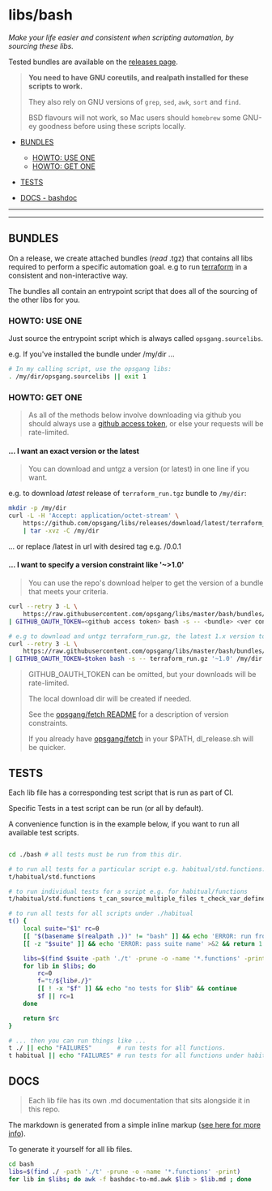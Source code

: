 [1]: https://github.com/opsgang/fetch#tag-constraint-expressions "OG fetch tag constraints"
[2]: https://github.com/opsgang/fetch/releases "OG fetch releases"
[3]: bashdoc-to-md.awk.md
[4]: https://github.com/settings/tokens
# libs/bash

_Make your life easier and consistent when scripting automation, by sourcing these libs._

Tested bundles are available on the [releases page](https://github.com/opsgang/libs/releases).

> **You need to have GNU coreutils, and realpath installed for these scripts to work.**
>
> They also rely on GNU versions of `grep`, `sed`, `awk`, `sort` and `find`.
>
> BSD flavours will not work, so Mac users should `homebrew` some GNU-ey goodness
> before using these scripts locally.

* [BUNDLES](#bundles)
    * [HOWTO: USE ONE](#howto-use-one)
    * [HOWTO: GET ONE](#howto-get-one)

* [TESTS](#tests)

* [DOCS - bashdoc](#docs)

---

---

## BUNDLES

On a release, we create attached bundles (_read_ .tgz) that contains all libs required to perform
a specific automation goal. e.g to run [terraform](https://terraform.io) in a consistent and
non-interactive way.

The bundles all contain an entrypoint script that does all of the sourcing of the
other libs for you.

### HOWTO: USE ONE

Just source the entrypoint script which is always called `opsgang.sourcelibs`.

e.g. If you've installed the bundle under /my/dir ...

```bash
# In my calling script, use the opsgang libs:
. /my/dir/opsgang.sourcelibs || exit 1
```

### HOWTO: GET ONE

> As all of the methods below involve downloading via github you should always use
> a [github access token][4], or else your requests will be rate-limited.

#### ... I want an exact version or the latest

> You can download and untgz a version (or latest) in one line if you want.

e.g. to download _latest_ release of `terraform_run.tgz` bundle to `/my/dir`:

```bash
mkdir -p /my/dir
curl -L -H 'Accept: application/octet-stream' \
    https://github.com/opsgang/libs/releases/download/latest/terraform_run.tgz \
    | tar -xvz -C /my/dir

```

... or replace /latest in url with desired tag e.g. /0.0.1

#### ... I want to specify a version constraint like '~>1.0'

> You can use the repo's download helper to get the version of a bundle that meets your criteria.

```bash
curl --retry 3 -L \
    https://raw.githubusercontent.com/opsgang/libs/master/bash/bundles/dl_release.sh \
| GITHUB_OAUTH_TOKEN=<github access token> bash -s -- <bundle> <ver constraint> <dl dir>

# e.g to download and untgz terraform_run.gz, the latest 1.x version to /my/dir/:
curl --retry 3 -L \
    https://raw.githubusercontent.com/opsgang/libs/master/bash/bundles/dl_release.sh \
| GITHUB_OAUTH_TOKEN=$token bash -s -- terraform_run.gz '~1.0' /my/dir
```

> GITHUB\_OAUTH\_TOKEN can be omitted, but your downloads will be rate-limited.
>
> The local download dir will be created if needed.
>
> See the [opsgang/fetch README][1] for a description of version constraints.
>
> If you already have [opsgang/fetch][2] in your \$PATH, dl\_release.sh will be quicker.

## TESTS

Each lib file has a corresponding test script that is run as part of CI.

Specific Tests in a test script can be run (or all by default).

A convenience function is in the example below, if you want to run all available test scripts.

```bash

cd ./bash # all tests must be run from this dir.

# to run all tests for a particular script e.g. habitual/std.functions:
t/habitual/std.functions

# to run individual tests for a script e.g. for habitual/functions
t/habitual/std.functions t_can_source_multiple_files t_check_var_defined

# to run all tests for all scripts under ./habitual
t() {
    local suite="$1" rc=0
    [[ "$(basename $(realpath .))" != "bash" ]] && echo 'ERROR: run from ./bash dir' && return 1
    [[ -z "$suite" ]] && echo 'ERROR: pass suite name' >&2 && return 1

    libs=$(find $suite -path './t' -prune -o -name '*.functions' -print)
    for lib in $libs; do
        rc=0
        f="t/${lib#./}"
        [[ ! -x "$f" ]] && echo "no tests for $lib" && continue
        $f || rc=1
    done

    return $rc
}

# ... then you can run things like ...
t ./ || echo "FAILURES"       # run tests for all functions.
t habitual || echo "FAILURES" # run tests for all functions under habitual

```

## DOCS

> Each lib file has its own .md documentation that sits alongside it in this repo.

The markdown is generated from a simple inline markup ([see here for more info][3]).

To generate it yourself for all lib files.

```bash
cd bash
libs=$(find ./ -path './t' -prune -o -name '*.functions' -print)
for lib in $libs; do awk -f bashdoc-to-md.awk $lib > $lib.md ; done
```

